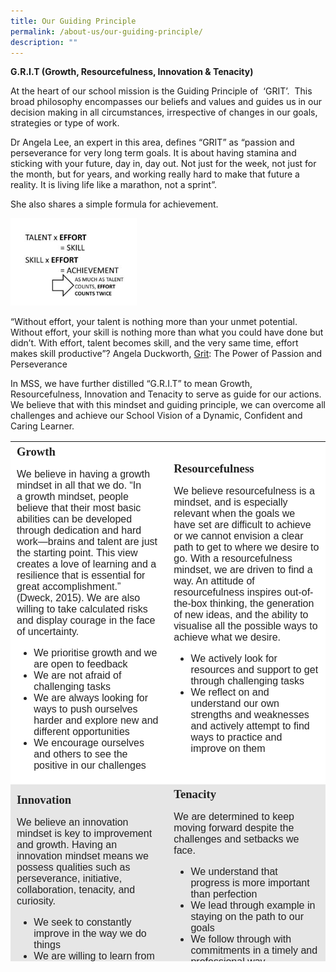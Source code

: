 ```yaml
---
title: Our Guiding Principle
permalink: /about-us/our-guiding-principle/
description: ""
---
```

**G.R.I.T (Growth, Resourcefulness, Innovation & Tenacity)**

At the heart of our school mission is the Guiding Principle of  ‘GRIT’.  This broad philosophy encompasses our beliefs and values and guides us in our decision making in all circumstances, irrespective of changes in our goals, strategies or type of work.

Dr Angela Lee, an expert in this area, defines “GRIT” as “passion and perseverance for very long term goals. It is about having stamina and sticking with your future, day in, day out. Not just for the week, not just for the month, but for years, and working really hard to make that future a reality. It is living life like a marathon, not a sprint”.

She also shares a simple formula for achievement.


<style>  
img {  
  display: block;  
  margin-left: auto;  
  margin-right: auto;  
}  
</style>  
<body><img src="/images/1-2-300x208.jpeg" alt="Our Guiding Principle" style="width:40%;">  
  
</body>

“Without effort, your talent is nothing more than your unmet potential. Without effort, your skill is nothing more than what you could have done but didn’t. With effort, talent becomes skill, and the very same time, effort makes skill productive”? Angela Duckworth, [Grit](https://www.goodreads.com/work/quotes/45670634): The Power of Passion and Perseverance

In MSS, we have further distilled “G.R.I.T” to mean Growth, Resourcefulness, Innovation and Tenacity to serve as guide for our actions. We believe that with this mindset and guiding principle, we can overcome all challenges and achieve our School Vision of a Dynamic, Confident and Caring Learner.

<table class=" alignleft" style="box-sizing: inherit; border-collapse: collapse; border-spacing: 0px; max-width: 100%; margin-right: 10px; color: rgb(34, 34, 34); font-family: &quot;Source Sans Pro&quot;, sans-serif; font-size: 16px; font-style: normal; font-variant-ligatures: normal; font-variant-caps: normal; font-weight: 400; letter-spacing: normal; orphans: 2; text-align: start; text-transform: none; white-space: normal; widows: 2; word-spacing: 0px; -webkit-text-stroke-width: 0px; background-color: rgb(255, 255, 255); text-decoration-thickness: initial; text-decoration-style: initial; text-decoration-color: initial; height: 832px; width: 773px;"><tbody style="box-sizing: inherit;"><tr style="box-sizing: inherit; background: rgb(255, 255, 255);"><td style="box-sizing: inherit; padding: 5px 10px; width: 375.5px;"><span style="box-sizing: inherit; font-family: &quot;book antiqua&quot;, palatino, serif; font-size: 14pt;"><strong style="box-sizing: inherit; font-weight: bold;">Growth</strong></span><p style="box-sizing: inherit; font-size: 1em;"></p><p style="box-sizing: inherit; font-size: 1em;"><span style="box-sizing: inherit; font-family: helvetica, arial, sans-serif;">We believe in having a growth mindset in all that we do. “In a&nbsp;growth mindset, people believe that their most basic abilities can be developed through dedication and hard work—brains and talent are just the starting point. This view creates a love of learning and a resilience that is essential for great accomplishment.”&nbsp; (Dweck, 2015). We are also willing to take calculated risks and display courage in the face of uncertainty.</span></p><ul style="box-sizing: inherit;"><li style="box-sizing: inherit;"><span style="box-sizing: inherit; font-family: helvetica, arial, sans-serif;">We prioritise growth and we are open to feedback</span></li><li style="box-sizing: inherit;"><span style="box-sizing: inherit; font-family: helvetica, arial, sans-serif;">We are not afraid of challenging tasks</span></li><li style="box-sizing: inherit;"><span style="box-sizing: inherit; font-family: helvetica, arial, sans-serif;">We are always looking for ways to push ourselves harder and explore new and different opportunities</span></li><li style="box-sizing: inherit;"><span style="box-sizing: inherit; font-family: helvetica, arial, sans-serif;">We encourage ourselves and others to see the positive in our challenges</span></li></ul></td><td style="box-sizing: inherit; padding: 5px 10px; width: 381.5px;"><span style="box-sizing: inherit; font-family: &quot;book antiqua&quot;, palatino, serif; font-size: 14pt;"><strong style="box-sizing: inherit; font-weight: bold;">Resourcefulness</strong></span><p style="box-sizing: inherit; font-size: 1em;"></p><p style="box-sizing: inherit; font-size: 1em;"><span style="box-sizing: inherit; font-family: helvetica, arial, sans-serif;">We believe resourcefulness is a mindset, and is especially relevant when the goals we have set are difficult to achieve or we cannot envision a clear path to get to where we desire to go. With a resourcefulness mindset, we are driven to find a way. An attitude of resourcefulness inspires out-of-the-box thinking, the generation of new ideas, and the ability to visualise all the possible ways to achieve what we desire.</span></p><ul style="box-sizing: inherit;"><li style="box-sizing: inherit;"><span style="box-sizing: inherit; font-family: helvetica, arial, sans-serif;">We actively look for resources and support to get through challenging tasks</span></li><li style="box-sizing: inherit;"><span style="box-sizing: inherit; font-family: helvetica, arial, sans-serif;">We reflect on and understand our own strengths and weaknesses and actively attempt to find ways to practice and improve on them</span></li></ul></td></tr><tr style="box-sizing: inherit; background: rgb(230, 230, 230);"><td style="box-sizing: inherit; padding: 5px 10px; width: 375.5px;"><span style="box-sizing: inherit; font-family: &quot;book antiqua&quot;, palatino, serif; font-size: 14pt;"><strong style="box-sizing: inherit; font-weight: bold;">Innovation</strong></span><p style="box-sizing: inherit; font-size: 1em;"></p><p style="box-sizing: inherit; font-size: 1em;"><span style="box-sizing: inherit; font-family: helvetica, arial, sans-serif;">We believe an innovation mindset is key to improvement and growth. Having an innovation mindset means we possess qualities such as perseverance, initiative, collaboration, tenacity, and curiosity.</span></p><ul style="box-sizing: inherit;"><li style="box-sizing: inherit;"><span style="box-sizing: inherit; font-family: helvetica, arial, sans-serif;">We seek to constantly improve in the way we do things</span></li><li style="box-sizing: inherit;"><span style="box-sizing: inherit; font-family: helvetica, arial, sans-serif;">We are willing to learn from others and the best practices but we will adapt to our context</span></li><li style="box-sizing: inherit;"><span style="box-sizing: inherit; font-family: helvetica, arial, sans-serif;">We believe in collaboration and teamwork</span></li></ul><p style="box-sizing: inherit; font-size: 1em;">&nbsp;</p></td><td style="box-sizing: inherit; padding: 5px 10px; width: 381.5px;"><strong style="box-sizing: inherit; font-weight: bold;"><span style="box-sizing: inherit; font-family: &quot;book antiqua&quot;, palatino, serif; font-size: 14pt;">Tenacity</span></strong><p style="box-sizing: inherit; font-size: 1em;"></p><p style="box-sizing: inherit; font-size: 1em;"><span style="box-sizing: inherit; font-family: helvetica, arial, sans-serif; font-size: 12pt;">We are determined to keep moving forward despite the challenges and setbacks we face.</span></p><ul style="box-sizing: inherit;"><li style="box-sizing: inherit;"><span style="box-sizing: inherit; font-family: helvetica, arial, sans-serif;">We understand that progress is more important than perfection</span></li><li style="box-sizing: inherit;"><span style="box-sizing: inherit; font-family: helvetica, arial, sans-serif;">We lead through example in staying on the path to our goals</span></li><li style="box-sizing: inherit;"><span style="box-sizing: inherit; font-family: helvetica, arial, sans-serif;">We follow through with commitments in a timely and professional way</span></li><li style="box-sizing: inherit;"><span style="box-sizing: inherit; font-family: helvetica, arial, sans-serif;">We respond to setbacks as learning experiences</span></li><li style="box-sizing: inherit;"><span style="box-sizing: inherit; font-family: helvetica, arial, sans-serif;">We know that changes take time and we will persevere in our efforts</span></li></ul><p style="box-sizing: inherit; font-size: 1em;">&nbsp;</p></td></tr></tbody></table>